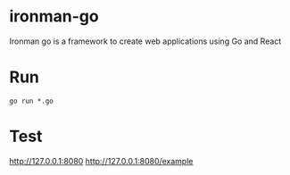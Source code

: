 # ironman-go

Ironman go is a framework to create web applications using Go and React

# Run

`go run *.go`

# Test

http://127.0.0.1:8080
http://127.0.0.1:8080/example
